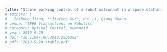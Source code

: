 ```yaml
---
title: "Stable parking control of a robot astronaut in a space station based on human dynamics"
# authors: |
#   Zhihong Jiang, **Jiafeng Xu**, Hui Li, Qiang Huang
# venue: "IEEE Transactions on Robotics"
# category: Optimal Control, Humanoid
# year: 2019-9-20
# doi: "10.1109/TRO.2019.2936302"
# pdf: "2019-9-20 stable.pdf"
---
```

